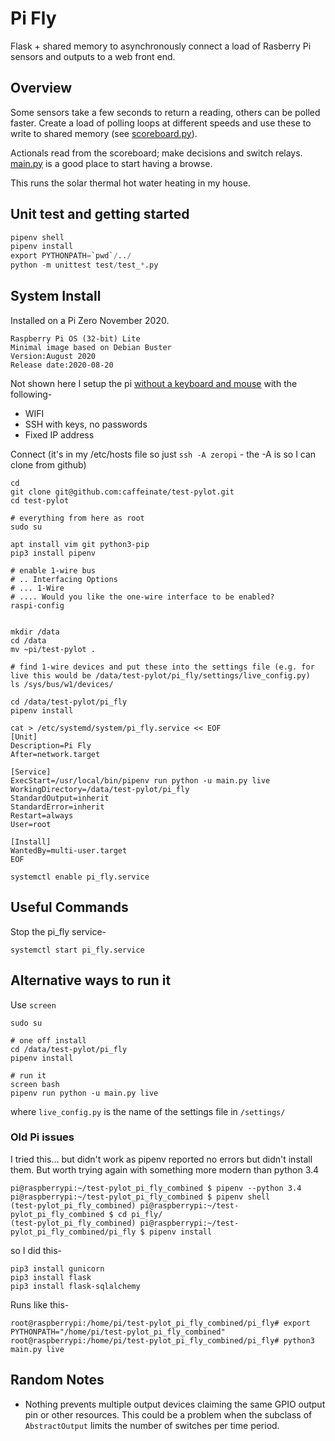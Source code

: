 # Pi Fly

Flask + shared memory to asynchronously connect a load of Rasberry Pi sensors and outputs to a web front end.

## Overview

Some sensors take a few seconds to return a reading, others can be polled faster. Create a load of polling loops at different speeds and use these to write to shared memory (see [scoreboard.py](scoreboard.py)).

Actionals read from the scoreboard; make decisions and switch relays. [main.py](main.py) is a good place to start having a browse.

This runs the solar thermal hot water heating in my house. 


## Unit test and getting started

```python
pipenv shell
pipenv install
export PYTHONPATH=`pwd`/../
python -m unittest test/test_*.py
```

## System Install

Installed on a Pi Zero November 2020.

```
Raspberry Pi OS (32-bit) Lite
Minimal image based on Debian Buster
Version:August 2020
Release date:2020-08-20
```

Not shown here I setup the pi [without a keyboard and mouse](https://howchoo.com/pi/how-to-set-up-raspberry-pi-without-keyboard-monitor-mouse) with the following-
* WIFI
* SSH with keys, no passwords
* Fixed IP address

Connect (it's in my /etc/hosts file so just `ssh -A zeropi` - the -A is so I can clone from github)

```shell
cd
git clone git@github.com:caffeinate/test-pylot.git
cd test-pylot

# everything from here as root
sudo su

apt install vim git python3-pip
pip3 install pipenv

# enable 1-wire bus
# .. Interfacing Options
# ... 1-Wire
# .... Would you like the one-wire interface to be enabled?
raspi-config


mkdir /data
cd /data
mv ~pi/test-pylot .

# find 1-wire devices and put these into the settings file (e.g. for live this would be /data/test-pylot/pi_fly/settings/live_config.py)
ls /sys/bus/w1/devices/

cd /data/test-pylot/pi_fly
pipenv install

cat > /etc/systemd/system/pi_fly.service << EOF
[Unit]
Description=Pi Fly
After=network.target

[Service]
ExecStart=/usr/local/bin/pipenv run python -u main.py live
WorkingDirectory=/data/test-pylot/pi_fly
StandardOutput=inherit
StandardError=inherit
Restart=always
User=root

[Install]
WantedBy=multi-user.target
EOF

systemctl enable pi_fly.service
```

## Useful Commands

Stop the pi_fly service-

```shell
systemctl start pi_fly.service
```

## Alternative ways to run it

Use `screen`

```shell
sudo su

# one off install
cd /data/test-pylot/pi_fly
pipenv install

# run it
screen bash
pipenv run python -u main.py live
```

where `live_config.py` is the name of the settings file in `/settings/`


### Old Pi issues

I tried this... but didn't work as pipenv reported no errors but didn't install them. But worth trying again with something more modern than python 3.4
```shell
pi@raspberrypi:~/test-pylot_pi_fly_combined $ pipenv --python 3.4
pi@raspberrypi:~/test-pylot_pi_fly_combined $ pipenv shell
(test-pylot_pi_fly_combined) pi@raspberrypi:~/test-pylot_pi_fly_combined $ cd pi_fly/
(test-pylot_pi_fly_combined) pi@raspberrypi:~/test-pylot_pi_fly_combined/pi_fly $ pipenv install
```

so I did this-
```shell
pip3 install gunicorn
pip3 install flask
pip3 install flask-sqlalchemy
```

Runs like this-
```shell
root@raspberrypi:/home/pi/test-pylot_pi_fly_combined/pi_fly# export PYTHONPATH="/home/pi/test-pylot_pi_fly_combined"
root@raspberrypi:/home/pi/test-pylot_pi_fly_combined/pi_fly# python3 main.py live
```

## Random Notes

* Nothing prevents multiple output devices claiming the same GPIO output pin or other resources. This could be a problem when the subclass of `AbstractOutput` limits the number of switches per time period.
